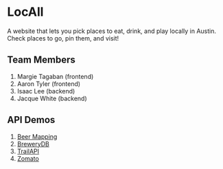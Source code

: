 # LocAll
A website that lets you pick places to eat, drink, and play locally in Austin. Check places to go, pin them, and visit!

## Team Members
1. Margie Tagaban (frontend)
2. Aaron Tyler (frontend)
3. Isaac Lee (backend)
4. Jacque White (backend)

## API Demos
1. [Beer Mapping](https://ijlee2.github.io/LocAll/api_demos/beer_mapping.html)
2. [BreweryDB](https://ijlee2.github.io/LocAll/api_demos/brewerydb.html)
3. [TrailAPI](https://ijlee2.github.io/LocAll/api_demos/trail_api.html)
4. [Zomato](https://ijlee2.github.io/LocAll/api_demos/zomato.html)
